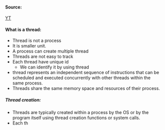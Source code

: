 #### Source:
[YT](https://www.youtube.com/watch?v=ZXW-iVivWF4&list=PL3uLubnzL2Tlbyrr2GFVRE7Azo8FJe-dJ&index=12)


#### What is a thread:

* Thread is not a process
* It is smaller unit.
* A process can create multiple thread
* Threads are not easy to track
* Each thread have unique id
	* We can identify it by using thread
* thread represents an independent sequence of instructions that can be scheduled and executed concurrently with other threads within the same process.
* Threads share the same memory space and resources of their process.


##### Thread creation:

* Threads are typically created within a process by the OS or by the program itself using thread creation functions or system calls.
* Each th
